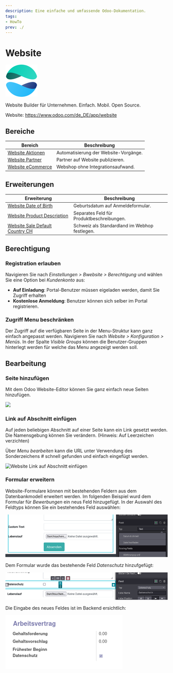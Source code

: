 ```yaml
---
description: Eine einfache und umfassende Odoo-Dokumentation.
tags:
- HowTo
prev: ./
---
```

# Website
![icons_odoo_website](assets/icons_odoo_website.png)

Website Builder für Unternehmen. Einfach. Mobil. Open Source.

Website: <https://www.odoo.com/de_DE/app/website>

## Bereiche

| Bereich                                     | Beschreibung                          |
| ------------------------------------------- | ------------------------------------- |
| [Website Aktionen](Website%20Aktionen.md)   | Automatisierung der Website-Vorgänge. |
| [Website Partner](Website%20Partner.md)     | Partner auf Website publizieren.      |
| [Website eCommerce](Website%20eCommerce.md) | Webshop ohne Integrationsaufwand.     |

## Erweiterungen

| Erweiterung                                                                   | Beschreibung                                  |
| ----------------------------------------------------------------------------- | --------------------------------------------- |
| [Website Date of Birth](Website%20Date%20of%20Birth.md)                       | Geburtsdatum auf Anmeldeformular.             |
| [Website Product Description](Website%20Product%20Description)                | Separates Feld für Produktbeschreibungen.     |
| [Website Sale Default Country CH](Website%20Sale%20Default%20Country%20CH.md) | Schweiz als Standardland im Webhop festlegen. |

## Berechtigung

### Registration erlauben

Navigieren Sie nach *Einstellungen > Bwebsite > Berechtigung* und wählen Sie eine Option bei *Kundenkonto* aus:

* **Auf Einladung**: Portal-Benutzer müssen eigeladen werden, damit Sie Zugriff erhalten
* **Kostenlose Anmeldung**: Benutzer können sich selber im Portal registrieren.

### Zugriff Menu beschränken

Der Zugriff auf die verfügbaren Seite in der Menu-Struktur kann ganz einfach angepasst werden. Navigieren Sie nach *Website > Konfiguration > Menüs*. In der Spalte *Visible Groups* können die Benutzer-Gruppen hinterlegt werden für welche das Menu angezeigt werden soll.

## Bearbeitung

### Seite hinzufügen

Mit dem Odoo Website-Editor können Sie ganz einfach neue Seiten hinzufügen.

![](assets/Website%20Neue%20Seite%20hinzuf%C3%BCgen.gif)

### Link auf Abschnitt einfügen

Auf jeden beliebigen Abschnitt auf einer Seite kann ein Link gesetzt werden. Die Namensgebung können Sie verändern. (Hinweis: Auf Leerzeichen verzichten)

Über *Menu bearbeiten* kann die URL unter Verwendung des Sonderzeichens *#* schnell gefunden und einfach eingefügt werden.

![Website Link auf Abschnitt einfügen](assets/Website%20Link%20auf%20Abschnitt%20einfügen.gif)

### Formular erweitern

Website-Formulare können mit bestehenden Feldern aus dem Datenbankmodell erweitert werden. Im folgenden Beispiel wurd dem Formular für *Bewerbungen* ein neus Feld hinzugefügt. In der Auswahl des Feldtyps können Sie ein bestehendes Feld auswählen:

![](assets/Website%20Form%20Existing%20Fields.png)

Dem Formular wurde das bestehende Feld *Datenschutz* hinzufgefügt:

![](assets/Website%20Form%20Datenschutz.png)

Die Eingabe des neues Feldes ist im Backend ersichtlich:

![](assets/Website%20Backend%20Feld.png)